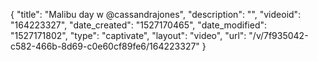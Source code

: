 {
    "title": "Malibu day w @cassandrajones",
    "description": "",
    "videoid": "164223327",
    "date_created": "1527170465",
    "date_modified": "1527171802",
    "type": "captivate",
    "layout": "video",
    "url": "\/v\/7f935042-c582-466b-8d69-c0e60cf89fe6\/164223327"
}